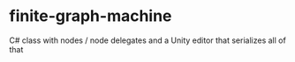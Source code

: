 # finite-graph-machine
C# class with nodes / node delegates and a Unity editor that serializes all of that
